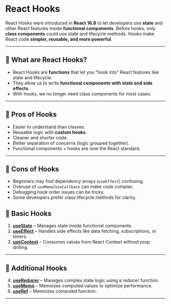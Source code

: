 # React Hooks 

React Hooks were introduced in **React 16.8** to let developers use **state** and other React features inside **functional components**. Before hooks, only **class components** could use state and lifecycle methods. Hooks make React code **simpler, reusable, and more powerful**.

---

## 🔹 What are React Hooks?

* React Hooks are **functions** that let you “hook into” React features like state and lifecycle.
* They allow us to write **functional components with state and side effects**.
* With hooks, we no longer need class components for most cases.

---

## 🔹 Pros of Hooks

- Easier to understand than classes.  
- Reusable logic with **custom hooks**.  
- Cleaner and shorter code.  
- Better separation of concerns (logic grouped together).  
- Functional components + hooks are now the React standard.  

---

## 🔹 Cons of Hooks

- Beginners may find dependency arrays (`useEffect`) confusing.  
- Overuse of `useMemo`/`useCallback` can make code complex.  
- Debugging hook order issues can be tricky.  
- Some developers prefer class lifecycle methods for clarity.  


## 🔹 Basic Hooks

1. **[useState](./useState.md)** – Manages state inside functional components.
2. **[useEffect](./UseEffect.md)** – Handles side effects like data fetching, subscriptions, or timers.
3. **[useContext](./useContext.md)** – Consumes values from React Context without prop drilling.

---

## 🔹 Additional Hooks

4. **[useReducer](./useReducer.md)** – Manages complex state logic using a reducer function.
5. **[useMemo](./useMemo.md)** – Memoizes computed values to optimize performance.
6. **[useRef](./useCallback.md)** – Memoizes computed function.
---
